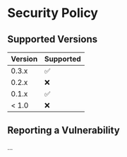 # Security Policy

## Supported Versions

| Version | Supported          |
| ------- | ------------------ |
| 0.3.x   | :white_check_mark: |
| 0.2.x   | :x:                |
| 0.1.x   | :white_check_mark: |
| < 1.0   | :x:                |

## Reporting a Vulnerability

...
